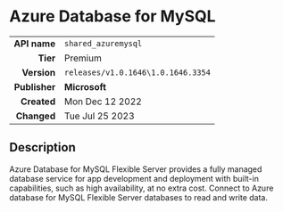 # Azure Database for MySQL
| | |
|-:|-|
|**API name**|`shared_azuremysql`|
|**Tier**|Premium|
|**Version**|`releases/v1.0.1646\1.0.1646.3354`|
|**Publisher**|**Microsoft**|
|**Created**|Mon Dec 12 2022|
|**Changed**|Tue Jul 25 2023|

## Description
Azure Database for MySQL Flexible Server provides a fully managed database service for app development and deployment with built-in capabilities, such as high availability, at no extra cost. Connect to Azure database for MySQL Flexible Server databases to read and write data.
